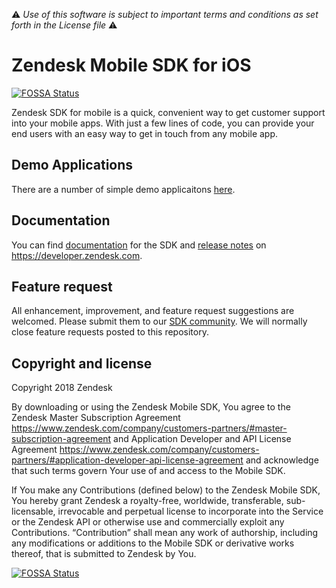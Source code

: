 :warning: *Use of this software is subject to important terms and conditions as set forth in the License file* :warning:

# Zendesk Mobile SDK for iOS
[![FOSSA Status](https://app.fossa.io/api/projects/git%2Bgithub.com%2Fzendesk%2Fzendesk_sdk_ios.svg?type=shield)](https://app.fossa.io/projects/git%2Bgithub.com%2Fzendesk%2Fzendesk_sdk_ios?ref=badge_shield)


Zendesk SDK for mobile is a quick, convenient way to get customer support into your mobile apps. With just a few lines of code, you can provide your end users with an easy way to get in touch from any mobile app.

## Demo Applications 

There are a number of simple demo applicaitons [here](https://github.com/zendesk/ios_sdk_demo_apps). 

## Documentation

You can find [documentation](https://developer.zendesk.com/embeddables/docs/ios_support_sdk/nutshell) for the SDK and [release notes](https://developer.zendesk.com/embeddables/docs/ios_support_sdk/release_notes) on https://developer.zendesk.com.

## Feature request

All enhancement, improvement, and feature request suggestions are welcomed. Please submit them to our [SDK community](https://support.zendesk.com/hc/en-us/community/topics/200488257-Zendesk-SDKs). We will normally close feature requests posted to this repository.

## Copyright and license

Copyright 2018 Zendesk

By downloading or using the Zendesk Mobile SDK, You agree to the Zendesk Master
Subscription Agreement https://www.zendesk.com/company/customers-partners/#master-subscription-agreement and Application Developer and API License
Agreement https://www.zendesk.com/company/customers-partners/#application-developer-api-license-agreement and
acknowledge that such terms govern Your use of and access to the Mobile SDK.

If You make any Contributions (defined below) to the Zendesk Mobile SDK, 
You hereby grant Zendesk a royalty-free, worldwide, transferable, sub-licensable, 
irrevocable and perpetual license to incorporate into the Service or the Zendesk API 
or otherwise use and commercially exploit any Contributions. “Contribution” shall mean 
any work of authorship, including any modifications or additions to the Mobile SDK 
or derivative works thereof, that is submitted to Zendesk by You.


[![FOSSA Status](https://app.fossa.io/api/projects/git%2Bgithub.com%2Fzendesk%2Fzendesk_sdk_ios.svg?type=large)](https://app.fossa.io/projects/git%2Bgithub.com%2Fzendesk%2Fzendesk_sdk_ios?ref=badge_large)